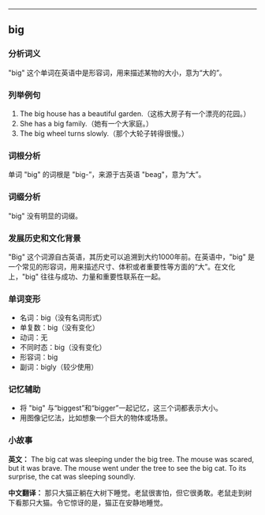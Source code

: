 
---------------
## big
### 分析词义
"big" 这个单词在英语中是形容词，用来描述某物的大小，意为“大的”。

### 列举例句
1. The big house has a beautiful garden.（这栋大房子有一个漂亮的花园。）
2. She has a big family.（她有一个大家庭。）
3. The big wheel turns slowly.（那个大轮子转得很慢。）

### 词根分析
单词 "big" 的词根是 "big-”，来源于古英语 "beag"，意为“大”。

### 词缀分析
"big" 没有明显的词缀。

### 发展历史和文化背景
"Big" 这个词源自古英语，其历史可以追溯到大约1000年前。在英语中，"big" 是一个常见的形容词，用来描述尺寸、体积或者重要性等方面的“大”。在文化上，"big" 往往与成功、力量和重要性联系在一起。

### 单词变形
- 名词：big（没有名词形式）
- 单复数：big（没有变化）
- 动词：无
- 不同时态：big（没有变化）
- 形容词：big
- 副词：bigly（较少使用）

### 记忆辅助
- 将 "big" 与“biggest”和“bigger”一起记忆，这三个词都表示大小。
- 用图像记忆法，比如想象一个巨大的物体或场景。

### 小故事
**英文：**
The big cat was sleeping under the big tree. The mouse was scared, but it was brave. The mouse went under the tree to see the big cat. To its surprise, the cat was sleeping soundly.

**中文翻译：**
那只大猫正躺在大树下睡觉。老鼠很害怕，但它很勇敢。老鼠走到树下看那只大猫。令它惊讶的是，猫正在安静地睡觉。


